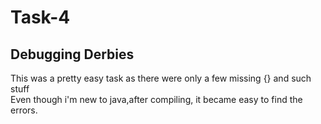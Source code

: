 <h1>Task-4</h1>

<h2>Debugging Derbies</h2>
This was a pretty easy task as there were only a few missing {} and such stuff<br>
Even though i'm new to java,after compiling, it became easy to find the errors.
